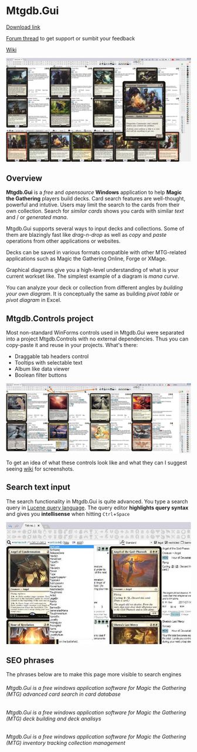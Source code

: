 # Mtgdb.Gui

[Download link](http://goo.gl/LuC6ce)

[Forum thread](http://goo.gl/VXv71n) to get support or sumbit your feedback

[Wiki](https://github.com/NikolayXHD/Mtgdb/wiki)

[![Mtgdb.Gui user interface](https://github.com/NikolayXHD/Mtgdb/raw/master/out/help/l/Ixalan_small.jpg)](https://github.com/NikolayXHD/Mtgdb/raw/master/out/help/l/Ixalan_small.jpg)

## Overview

**Mtgdb.Gui** is a *free* and *opensource* **Windows** application to help **Magic the Gathering** players build
decks. Card search features are well-thought, powerful and intutive. Users may limit the search to the cards
from their own collection. Search for *similar cards* shows you cards with similar *text* and / or *generated mana*.

Mtgdb.Gui supports several ways to input decks and collections. Some of them are blazingly fast like *drag-n-drop* as well as *copy* and *paste* operations from other applications or websites.

Decks can be saved in various formats compatible with other MTG-related applications such as
Magic the Gathering Online, Forge or XMage.

Graphical diagrams give you a high-level understanding of what is your current workset like.
The simplest example of a diagram is *mana curve*.

You can analyze your deck or collection from different angles by *building your own diagram*. 
It is conceptually the same as building *pivot table* or *pivot diagram* in Excel.

## Mtgdb.Controls project
Most non-standard WinForms controls used in Mtgdb.Gui were separated into a
project Mtgdb.Controls with no external dependencies. Thus you can copy-paste
it and reuse in your projects. What's there:

* Draggable tab headers control
* Tooltips with selectable text
* Album like data viewer
* Boolean filter buttons

[![screenshot](https://github.com/NikolayXHD/Mtgdb/raw/master/out/help/l/Filter_example.jpg?raw=true)](https://github.com/NikolayXHD/Mtgdb/raw/master/out/help/l/Filter_example.jpg)

To get an idea of what these controls look like and what they can I suggest seeing [wiki](https://github.com/NikolayXHD/Mtgdb/wiki)
for screenshots.

## Search text input
The search functionality in Mtgdb.Gui is quite advanced.
You type a search query in [Lucene query language](https://lucene.apache.org/core/2_9_4/queryparsersyntax.html).
The query editor **highlights query syntax** and gives you **intellisense** when hitting `Ctrl`+`Space`

[![search intellisense](https://github.com/NikolayXHD/Mtgdb/blob/master/out/help/l/search_intellisense.jpg)](https://github.com/NikolayXHD/Mtgdb/raw/master/output/help/l/search_intellisense.jpg?raw=true)

## SEO phrases

The phrases below are to make this page more visible to search engines

###### Mtgdb.Gui is a free windows application software for Magic the Gathering (MTG) advanced card search in card database
###### Mtgdb.Gui is a free windows application software for Magic the Gathering (MTG) deck building and deck analisys
###### Mtgdb.Gui is a free windows application software for Magic the Gathering (MTG) inventory tracking collection management

